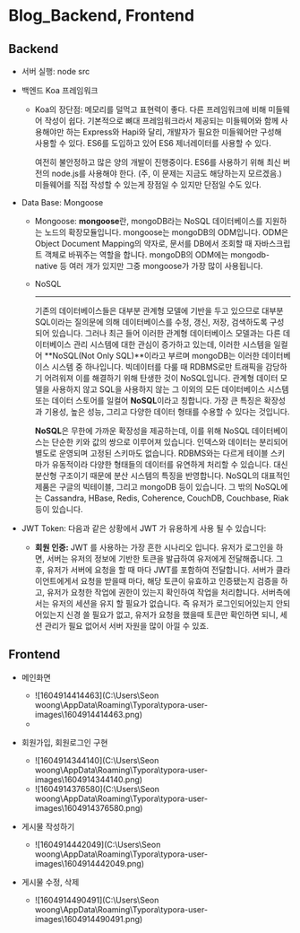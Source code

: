 # Blog_Backend, Frontend

## Backend

* 서버 실행: node src

* 백엔드 Koa 프레임워크

  * Koa의 장단점: 메모리를 덜먹고 표현력이 좋다. 다른 프레임워크에 비해 미들웨어 작성이 쉽다. 기본적으로 뼈대 프레임워크라서 제공되는 미들웨어와 함께 사용해야만 하는 Express와 Hapi와 달리, 개발자가 필요한 미들웨어만 구성해 사용할 수 있다. ES6를 도입하고 있어 ES6 제너레이터를 사용할 수 있다.

    여전히 불안정하고 많은 양의 개발이 진행중이다. ES6를 사용하기 위해 최신 버전의 node.js를 사용해야 한다. (주, 이 문제는 지금도 해당하는지 모르겠음.) 미들웨어를 직접 작성할 수 있는게 장점일 수 있지만 단점일 수도 있다.

* Data Base: Mongoose

  * Mongoose: **mongoose**란, mongoDB라는 NoSQL 데이터베이스를 지원하는 노드의 확장모듈입니다. mongoose는 mongoDB의 ODM입니다. ODM은 Object Document Mapping의 약자로, 문서를 DB에서 조회할 때 자바스크립트 객체로 바꿔주는 역할을 합니다. mongoDB의 ODM에는 mongodb-native 등 여러 개가 있지만 그중 mongoose가 가장 많이 사용됩니다.

  * NoSQL

    ------

    기존의 데이터베이스들은 대부분 관계형 모델에 기반을 두고 있으므로 대부분 SQL이라는 질의문에 의해 데이터베이스를 수정, 갱신, 저장, 검색하도록 구성되어 있습니다. 그러나 최근 들어 이러한 관계형 데이터베이스 모델과는 다른 데이터베이스 관리 시스템에 대한 관심이 증가하고 있는데, 이러한 시스템을 일컬어 **NoSQL(Not Only SQL)**이라고 부르며 mongoDB는 이러한 데이터베이스 시스템 중 하나입니다. 빅데이터를 다룰 때 RDBMS로만 트래픽을 감당하기 어려워져 이를 해결하기 위해 탄생한 것이 NoSQL입니다. 관계형 데이터 모델을 사용하지 않고 SQL을 사용하지 않는 그 이외의 모든 데이터베이스 시스템 또는 데이터 스토어를 일컬어 **NoSQL**이라고 칭합니다. 가장 큰 특징은 확장성과 기용성, 높은 성능, 그리고 다양한 데이터 형태를 수용할 수 있다는 것입니다. 

    **NoSQL**은 무한에 가까운 확장성을 제공하는데, 이를 위해 NoSQL 데이터베이스는 단순한 키와 값의 쌍으로 이루어져 있습니다. 인덱스와 데이터는 분리되어 별도로 운영되며 고정된 스키마도 없습니다. RDBMS와는 다르게 테이블 스키마가 유동적이라 다양한 형태들의 데이터를 유연하게 처리할 수 있습니다. 대신 분산형 구조이기 때문에 분산 시스템의 특징을 반영합니다. NoSQL의 대표적인 제품은 구글의 빅테이블, 그리고 mongoDB 등이 있습니다. 그 밖의 NoSQL에는 Cassandra, HBase, Redis, Coherence, CouchDB, Couchbase, Riak 등이 있습니다.

* JWT Token: 다음과 같은 상황에서 JWT 가 유용하게 사용 될 수 있습니다:
  - **회원 인증:** JWT 를 사용하는 가장 흔한 시나리오 입니다. 유저가 로그인을 하면, 서버는 유저의 정보에 기반한 토큰을 발급하여 유저에게 전달해줍니다. 그 후, 유저가 서버에 요청을 할 때 마다 JWT를 포함하여 전달합니다. 서버가 클라이언트에게서 요청을 받을때 마다, 해당 토큰이 유효하고 인증됐는지 검증을 하고, 유저가 요청한 작업에 권한이 있는지 확인하여 작업을 처리합니다.
    서버측에서는 유저의 세션을 유지 할 필요가 없습니다. 즉 유저가 로그인되어있는지 안되어있는지 신경 쓸 필요가 없고, 유저가 요청을 했을때 토큰만 확인하면 되니, 세션 관리가 필요 없어서 서버 자원을 많이 아낄 수 있죠.

## Frontend

* 메인화면
  * ![1604914414463](C:\Users\Seon woong\AppData\Roaming\Typora\typora-user-images\1604914414463.png)
  * 

* 회원가입, 회원로그인 구현
  * ![1604914344140](C:\Users\Seon woong\AppData\Roaming\Typora\typora-user-images\1604914344140.png)
  * ![1604914376580](C:\Users\Seon woong\AppData\Roaming\Typora\typora-user-images\1604914376580.png)
* 게시물 작성하기
  * ![1604914442049](C:\Users\Seon woong\AppData\Roaming\Typora\typora-user-images\1604914442049.png)
* 게시물 수정, 삭제 
  * ![1604914490491](C:\Users\Seon woong\AppData\Roaming\Typora\typora-user-images\1604914490491.png)










